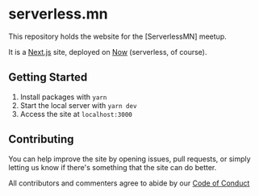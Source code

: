 # serverless.mn

This repository holds the website for the [ServerlessMN] meetup. 

It is a [Next.js](https://nextjs.com) site, deployed on [Now](https://zeit.co/now) (serverless, of course).

## Getting Started

1. Install packages with `yarn`
2. Start the local server with `yarn dev`
3. Access the site at `localhost:3000`

## Contributing

You can help improve the site by opening issues, pull requests, or simply letting us know if there's something that the site can do better.

All contributors and commenters agree to abide by our [Code of Conduct](https://docs.google.com/document/d/1H83dbg5kmoVU5xT_zZw42gzfqDPtDGAmmGphKTfP2dE/edit?usp=sharing)